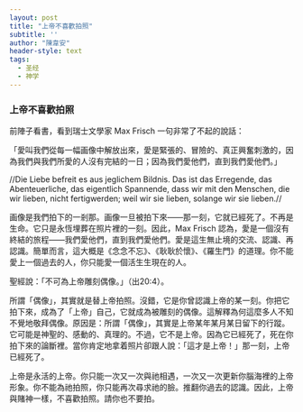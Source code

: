```yaml
---
layout: post
title: "上帝不喜歡拍照"
subtitle: ''
author: "陳韋安"
header-style: text
tags:
  - 圣经
  - 神学
---
```

### 上帝不喜歡拍照



前陣子看書，看到瑞士文學家 Max Frisch 一句非常了不起的說話：

「愛叫我們從每一幅画像中解放出來，愛是緊張的、冒險的、真正興奮刺激的，因為我們與我們所愛的人沒有完結的一日；因為我們愛他們，直到我們愛他們。」 

//Die Liebe befreit es aus jeglichem Bildnis. Das ist das Erregende, das Abenteuerliche, das eigentlich Spannende, dass wir mit den Menschen, die wir lieben, nicht fertigwerden; weil wir sie lieben, solange wir sie lieben.//

画像是我們拍下的一剎那。画像一旦被拍下來——那一刻，它就已經死了。不再是生命。它只是永恆埋葬在照片裡的一刻。因此，Max Frisch 認為，愛是一個沒有終結的旅程——我們愛他們，直到我們愛他們。愛是這生無止境的交流、認識、再認識。簡單而言，這大概是《念念不忘》、《耿耿於懷》、《羅生門》的道理。你不能愛上一個過去的人，你只能愛一個活生生現在的人。

聖經說：「不可為上帝雕刻偶像。」（出20:4）。

所謂「偶像」，其實就是替上帝拍照。沒錯，它是你曾認識上帝的某一刻。你把它拍下來，成為了「上帝」自己，它就成為被雕刻的偶像。這解釋為何這麼多人不知不覺地敬拜偶像。原因是：所謂「偶像」，其實是上帝某年某月某日留下的行蹤。它可能是神聖的、感動的、真理的。不過，它不是上帝。因為它已經死了，死在你拍下來的論斷裡。當你肯定地拿着照片卻跟人說：「這才是上帝！」那一刻，上帝已經死了。

上帝是永活的上帝。你只能一次又一次與祂相遇，一次又一次更新你腦海裡的上帝形象。你不能為祂拍照，你只能再次尋求祂的臉。推翻你過去的認識。因此，上帝與賭神一樣，不喜歡拍照。請你也不要拍。
